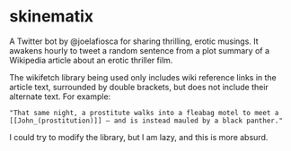 skinematix
===========

A Twitter bot by @joelafiosca for sharing thrilling, erotic musings. It awakens hourly to tweet a random sentence from a plot summary of a Wikipedia article about an erotic thriller film.

The wikifetch library being used only includes wiki reference links in the article text, surrounded by double brackets, but does not include their alternate text. For example:

    "That same night, a prostitute walks into a fleabag motel to meet a [[John_(prostitution)]] — and is instead mauled by a black panther."

I could try to modify the library, but I am lazy, and this is more absurd.

